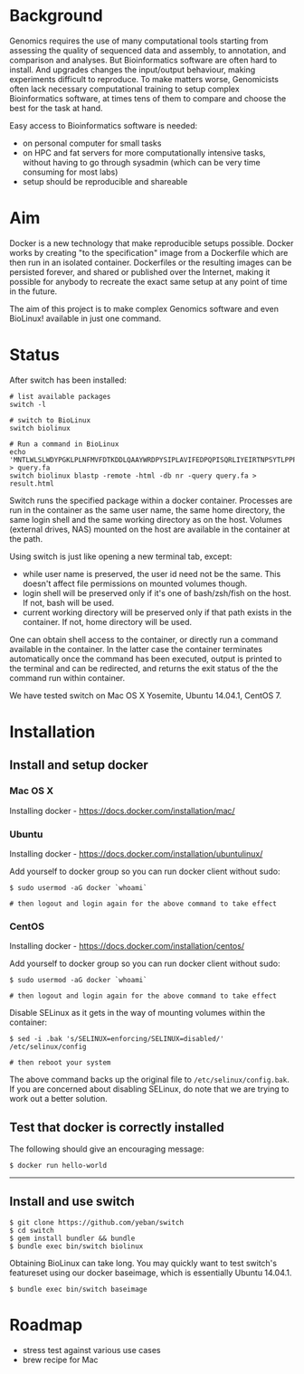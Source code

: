 # Background

Genomics requires the use of many computational tools starting from assessing
the quality of sequenced data and assembly, to annotation, and comparison and
analyses. But Bioinformatics software are often hard to install. And upgrades
changes the input/output behaviour, making experiments difficult to reproduce.
To make matters worse, Genomicists often lack necessary computational training
to setup complex Bioinformatics software, at times tens of them to compare and
choose the best for the task at hand.

Easy access to Bioinformatics software is needed:
  - on personal computer for small tasks
  - on HPC and fat servers for more computationally intensive tasks, without
    having to go through sysadmin (which can be very time consuming for most
    labs)
  - setup should be reproducible and shareable

# Aim

Docker is a new technology that make reproducible setups possible. Docker works
by creating "to the specification" image from a Dockerfile which are then run
in an isolated container. Dockerfiles or the resulting images can be persisted
forever, and shared or published over the Internet, making it possible for
anybody to recreate the exact same setup at any point of time in the future.

The aim of this project is to make complex Genomics software and even BioLinux!
available in just one command.

# Status

After switch has been installed:

    # list available packages
    switch -l

    # switch to BioLinux
    switch biolinux

    # Run a command in BioLinux
    echo 'MNTLWLSLWDYPGKLPLNFMVFDTKDDLQAAYWRDPYSIPLAVIFEDPQPISQRLIYEIRTNPSYTLPPPPTKLYSAPISCRKNKTGHWMDDILSIKTGESCPVNNYLHSGFLALQMITDITKIKLENSDVTIPDIKLIMFPKEPYTADWMLAFRVVIPLYMVLALSQFITYLLILIVGEKENKIKEGMKMMGLNDSVF' > query.fa
    switch biolinux blastp -remote -html -db nr -query query.fa > result.html

Switch runs the specified package within a docker container.  Processes are run
in the container as the same user name, the same home directory, the same login
shell and the same working directory as on the host. Volumes (external drives,
NAS) mounted on the host are available in the container at the path.

Using switch is just like opening a new terminal tab, except:
- while user name is preserved, the user id need not be the same. This doesn't
  affect file permissions on mounted volumes though.
- login shell will be preserved only if it's one of bash/zsh/fish on the host.
  If not, bash will be used.
- current working directory will be preserved only if that path exists in the
  container. If not, home directory will be used.

One can obtain shell access to the container, or directly run a command
available in the container. In the latter case the container terminates
automatically once the command has been executed, output is printed to
the terminal and can be redirected, and returns the exit status of the
the command run within container.

We have tested switch on Mac OS X Yosemite, Ubuntu 14.04.1, CentOS 7.

# Installation

## Install and setup docker

### Mac OS X

Installing docker - https://docs.docker.com/installation/mac/

### Ubuntu

Installing docker - https://docs.docker.com/installation/ubuntulinux/

Add yourself to docker group so you can run docker client without sudo:

    $ sudo usermod -aG docker `whoami`
    
    # then logout and login again for the above command to take effect

### CentOS

Installing docker - https://docs.docker.com/installation/centos/

Add yourself to docker group so you can run docker client without sudo:

    $ sudo usermod -aG docker `whoami`
    
    # then logout and login again for the above command to take effect

Disable SELinux as it gets in the way of mounting volumes within the container:

    $ sed -i .bak 's/SELINUX=enforcing/SELINUX=disabled/' /etc/selinux/config

    # then reboot your system

The above command backs up the original file to `/etc/selinux/config.bak`. If
you are concerned about disabling SELinux, do note that we are trying to work
out a better solution.

## Test that docker is correctly installed

The following should give an encouraging message: 

    $ docker run hello-world

---

## Install and use switch

    $ git clone https://github.com/yeban/switch
    $ cd switch
    $ gem install bundler && bundle
    $ bundle exec bin/switch biolinux

Obtaining BioLinux can take long. You may quickly want to test switch's
featureset using our docker baseimage, which is essentially Ubuntu 14.04.1.

    $ bundle exec bin/switch baseimage

# Roadmap

* stress test against various use cases
* brew recipe for Mac
